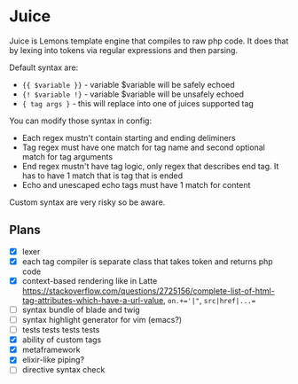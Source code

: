 # Juice

Juice is Lemons template engine that compiles to raw php code. It does that by lexing into tokens via regular expressions and then parsing.

Default syntax are:
- `{{ $variable }}` - variable $variable will be safely echoed
- `{! $variable !}` - variable $variable will be unsafely echoed
- `{ tag args }` - this will replace into one of juices supported tag

You can modify those syntax in config:

- Each regex mustn't contain starting and ending deliminers
- Tag regex must have one match for tag name and second optional match for tag arguments
- End regex mustn't have tag logic, only regex that describes end tag. It has to have 1 match that is tag that is ended
- Echo and unescaped echo tags must have 1 match for content

Custom syntax are very risky so be aware.

## Plans

- [x] lexer
- [x] each tag compiler is separate class that takes token and returns php code
- [x] context-based rendering like in Latte https://stackoverflow.com/questions/2725156/complete-list-of-html-tag-attributes-which-have-a-url-value, `on.+='|"`, `src|href|...=`
- [ ] syntax bundle of blade and twig
- [ ] syntax highlight generator for vim (emacs?)
- [ ] tests tests tests tests
- [x] ability of custom tags
- [x] metaframework
- [x] elixir-like piping?
- [ ] directive syntax check
